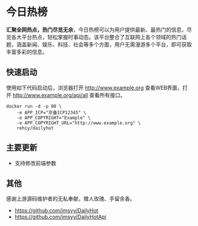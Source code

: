 # 今日热榜

**汇聚全网热点，热门尽览无余**，今日热榜可以为用户提供最新、最热门的信息，尽览各大平台热点，轻松掌握时事动态。该平台整合了互联网上各个领域的热门话题，涵盖新闻、娱乐、科技、社会等多个方面，用户无需漫游多个平台，即可获取丰富多彩的信息。

## 快速启动

使用如下代码启动后，浏览器打开 <http://www.example.org> 查看WEB界面，打开 <http://www.example.org/api/all> 查看所有接口。

```shell
docker run -d -p 80 \
    -e APP_ICP="京备ICP12345" \
    -e APP_COPYRIGHT="Example" \
    -e APP_COPYRIGHT_URL="http://www.example.org" \
    rehiy/dailyhot
```

## 主要更新

<!-- - 合并前端和后端到一个容器 -->
- 支持修改前端参数

## 其他

感谢上游源码维护者的无私奉献，赠人玫瑰、手留余香。

- <https://github.com/imsyy/DailyHot>
- <https://github.com/imsyy/DailyHotApi>
